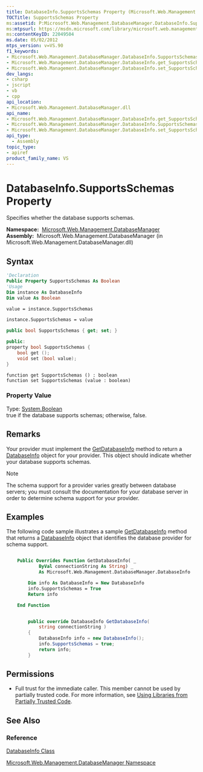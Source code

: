 ```yaml
---
title: DatabaseInfo.SupportsSchemas Property (Microsoft.Web.Management.DatabaseManager)
TOCTitle: SupportsSchemas Property
ms:assetid: P:Microsoft.Web.Management.DatabaseManager.DatabaseInfo.SupportsSchemas
ms:mtpsurl: https://msdn.microsoft.com/library/microsoft.web.management.databasemanager.databaseinfo.supportsschemas(v=VS.90)
ms:contentKeyID: 22049504
ms.date: 05/02/2012
mtps_version: v=VS.90
f1_keywords:
- Microsoft.Web.Management.DatabaseManager.DatabaseInfo.SupportsSchemas
- Microsoft.Web.Management.DatabaseManager.DatabaseInfo.get_SupportsSchemas
- Microsoft.Web.Management.DatabaseManager.DatabaseInfo.set_SupportsSchemas
dev_langs:
- csharp
- jscript
- vb
- cpp
api_location:
- Microsoft.Web.Management.DatabaseManager.dll
api_name:
- Microsoft.Web.Management.DatabaseManager.DatabaseInfo.get_SupportsSchemas
- Microsoft.Web.Management.DatabaseManager.DatabaseInfo.SupportsSchemas
- Microsoft.Web.Management.DatabaseManager.DatabaseInfo.set_SupportsSchemas
api_type:
  - Assembly
topic_type:
- apiref
product_family_name: VS
---
```


# DatabaseInfo.SupportsSchemas Property

Specifies whether the database supports schemas.

**Namespace:**  [Microsoft.Web.Management.DatabaseManager](microsoft-web-management-databasemanager-namespace.md)  
**Assembly:**  Microsoft.Web.Management.DatabaseManager (in Microsoft.Web.Management.DatabaseManager.dll)

## Syntax

```vb
'Declaration
Public Property SupportsSchemas As Boolean
'Usage
Dim instance As DatabaseInfo
Dim value As Boolean

value = instance.SupportsSchemas

instance.SupportsSchemas = value
```

```csharp
public bool SupportsSchemas { get; set; }
```

```cpp
public:
property bool SupportsSchemas {
    bool get ();
    void set (bool value);
}
```

```jscript
function get SupportsSchemas () : boolean
function set SupportsSchemas (value : boolean)
```

### Property Value

Type: [System.Boolean](https://msdn.microsoft.com/library/a28wyd50)  
true if the database supports schemas; otherwise, false.  

## Remarks

Your provider must implement the [GetDatabaseInfo](databaseprovider-getdatabaseinfo-method-microsoft-web-management-databasemanager.md) method to return a [DatabaseInfo](databaseinfo-class-microsoft-web-management-databasemanager.md) object for your provider. This object should indicate whether your database supports schemas.

> [!NOTE]  
> The schema support for a provider varies greatly between database servers; you must consult the documentation for your database server in order to determine schema support for your provider.

## Examples

The following code sample illustrates a sample [GetDatabaseInfo](databaseprovider-getdatabaseinfo-method-microsoft-web-management-databasemanager.md) method that returns a [DatabaseInfo](databaseinfo-class-microsoft-web-management-databasemanager.md) object that identifies the database provider for schema support.

```vb

    Public Overrides Function GetDatabaseInfo( _
            ByVal connectionString As String) _
            As Microsoft.Web.Management.DatabaseManager.DatabaseInfo

        Dim info As DatabaseInfo = New DatabaseInfo
        info.SupportsSchemas = True
        Return info

    End Function

```

```csharp

        public override DatabaseInfo GetDatabaseInfo(
            string connectionString )
        {
            DatabaseInfo info = new DatabaseInfo();
            info.SupportsSchemas = true;
            return info;
        }

```

## Permissions

  - Full trust for the immediate caller. This member cannot be used by partially trusted code. For more information, see [Using Libraries from Partially Trusted Code](https://msdn.microsoft.com/library/8skskf63).

## See Also

### Reference

[DatabaseInfo Class](databaseinfo-class-microsoft-web-management-databasemanager.md)

[Microsoft.Web.Management.DatabaseManager Namespace](microsoft-web-management-databasemanager-namespace.md)
